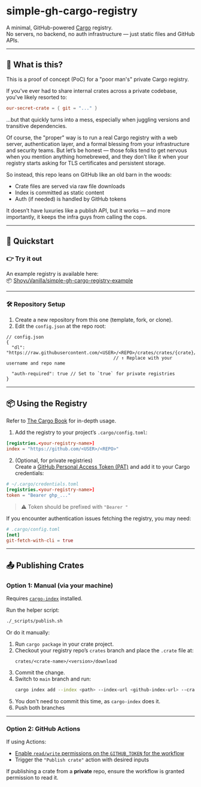 # simple-gh-cargo-registry

A minimal, GitHub-powered [Cargo](https://doc.rust-lang.org/cargo/) registry.  
No servers, no backend, no auth infrastructure — just static files and GitHub APIs.

---

## 🚀 What is this?

This is a proof of concept (PoC) for a "poor man's" private Cargo registry.

If you've ever had to share internal crates across a private codebase, you've likely resorted to:

```toml
our-secret-crate = { git = "..." }
```

...but that quickly turns into a mess, especially when juggling versions and transitive dependencies.

Of course, the "proper" way is to run a real Cargo registry with a web server, authentication layer, and a formal blessing from your infrastructure and security teams.
But let’s be honest — those folks tend to get nervous when you mention anything homebrewed, and they don’t like it when your registry starts asking for TLS certificates and persistent storage.

So instead, this repo leans on GitHub like an old barn in the woods:

- Crate files are served via raw file downloads
- Index is committed as static content
- Auth (if needed) is handled by GitHub tokens

It doesn’t have luxuries like a publish API, but it works — and more importantly, it keeps the infra guys from calling the cops.

---

## 🔧 Quickstart

### 👉 Try it out

An example registry is available here:  
📦 [ShoyuVanilla/simple-gh-cargo-registry-example](https://github.com/ShoyuVanilla/simple-gh-cargo-registry-example)

---

### 🛠 Repository Setup

1. Create a new repository from this one (template, fork, or clone).
2. Edit the `config.json` at the repo root:

```jsonc
// config.json
{
  "dl": "https://raw.githubusercontent.com/<USER>/<REPO>/crates/crates/{crate}/{version}/download",
                                        // ↑ Replace with your username and repo name

  "auth-required": true // Set to `true` for private registries
}
```

---

## 📦 Using the Registry

Refer to [The Cargo Book](https://doc.rust-lang.org/cargo/reference/registries.html) for in-depth usage.

1. Add the registry to your project’s `.cargo/config.toml`:

```toml
[registries.<your-registry-name>]
index = "https://github.com/<USER>/<REPO>"
```

2. (Optional, for private registries)  
   Create a [GitHub Personal Access Token (PAT)](https://github.com/settings/personal-access-tokens/new) and add it to your Cargo credentials:

```toml
# ~/.cargo/credentials.toml
[registries.<your-registry-name>]
token = "Bearer ghp_..."
```

> ⚠️ Token should be prefixed with `"Bearer "`

If you encounter authentication issues fetching the registry, you may need:

```toml
# .cargo/config.toml
[net]
git-fetch-with-cli = true
```

---

## 📤 Publishing Crates

### Option 1: Manual (via your machine)

Requires [`cargo-index`](https://github.com/ehuss/cargo-index) installed.

Run the helper script:

```bash
./_scripts/publish.sh
```

Or do it manually:

1. Run `cargo package` in your crate project.
2. Checkout your registry repo’s `crates` branch and place the `.crate` file at:
   ```
   crates/<crate-name>/<version>/download
   ```
3. Commit the change.
4. Switch to `main` branch and run:
   ```bash
   cargo index add --index <path> --index-url <github-index-url> --crate <path-to-*.crate-output-above>
   ```
5. You don't need to commit this time, as `cargo-index` does it.
6. Push both branches

---

### Option 2: GitHub Actions

If using Actions:

- [Enable `read/write` permissions on the `GITHUB_TOKEN` for the workflow](https://docs.github.com/en/repositories/managing-your-repositorys-settings-and-features/enabling-features-for-your-repository/managing-github-actions-settings-for-a-repository#setting-the-permissions-of-the-github_token-for-your-repository)
- Trigger the `"Publish crate"` action with desired inputs

If publishing a crate from a **private** repo, ensure the workflow is granted permission to read it.
